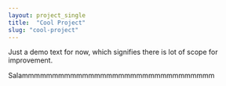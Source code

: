 ```yaml
---
layout: project_single
title:  "Cool Project"
slug: "cool-project"
---
```

Just a demo text for now, which signifies there is lot of scope for improvement.


Salammmmmmmmmmmmmmmmmmmmmmmmmmmmmmmm
